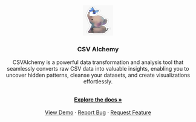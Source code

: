 

<div id="top"></div>

<!-- PROJECT LOGO -->
<br />
<div align="center">
  <a href="https://github.com/rebataur/rapidiam">
    <img src="images/logo.png" alt="Logo" width="80" height="80">
  </a>

  <h3 align="center">CSV Alchemy</h3>

  <p align="center">       
    CSVAlchemy is a powerful data transformation and analysis tool that seamlessly converts raw CSV data into valuable insights, enabling you to uncover hidden patterns, cleanse your datasets, and create visualizations effortlessly.
  </p>
    <br />
    <a href="https://github.com/rebataur/rapidiam"><strong>Explore the docs »</strong></a>
    <br />
    <br />
    <a href="https://github.com/rebataur/rapidiam">View Demo</a>
    ·
    <a href="https://github.com/rebataur/rapidiam/issues">Report Bug</a>
    ·
    <a href="https://github.com/rebataur/rapidiam/issues">Request Feature</a>
  </p>
</div>
